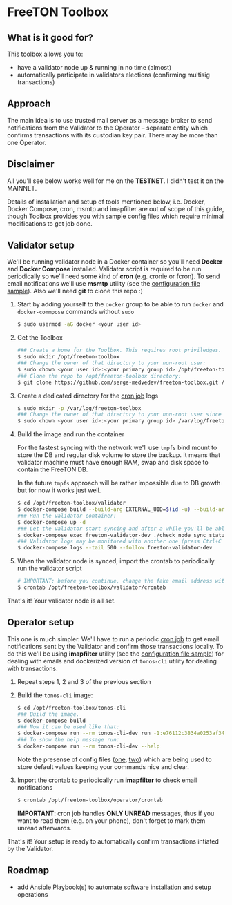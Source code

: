 # FreeTON Toolbox

## What is it good for?

This toolbox allows you to:
- have a validator node up & running in no time (almost)
- automatically participate in validators elections (confirming multisig transactions)

## Approach
The main idea is to use trusted mail server as a message broker to send notifications from the Validator to the Operator &ndash; separate entity which confirms transactions with its custodian key pair. There may be more than one Operator.

## Disclaimer
All you'll see below works well for me on the __TESTNET__. I didn't test it on the MAINNET.

Details of installation and setup of tools mentioned below, i.e. Docker, Docker Compose, cron, msmtp and imapfilter are out of scope of this guide, though Toolbox provides you with sample config files which require minimal modifications to get job done.

## Validator setup
We'll be running validator node in a Docker container so you'll need __Docker__ and __Docker Compose__ installed.
Validator script is required to be run periodically so we'll need some kind of __cron__ (e.g. cronie or fcron).
To send email notifications we'll use __msmtp__ utility (see the [configuration file sample](validator/msmtprc)).
Also we'll need __git__ to clone this repo :)

1. Start by adding yourself to the `docker` group to be able to run `docker` and `docker-commpose` commands without `sudo`
    ```bash
    $ sudo usermod -aG docker <your user id>
    ```

2. Get the Toolbox
    ```bash
    ### Create a home for the Toolbox. This requires root priviledges.
    $ sudo mkdir /opt/freeton-toolbox
    ### Change the owner of that directory to your non-root user:
    $ sudo chown <your user id>:<your primary group id> /opt/freeton-toolbox
    ### Clone the repo to /opt/freeton-toolbox directory:
    $ git clone https://github.com/serge-medvedev/freeton-toolbox.git /opt/freeton-toolbox
    ```

3. Create a dedicated directory for the [cron job](validator/crontab) logs
    ```bash
    $ sudo mkdir -p /var/log/freeton-toolbox
    ### Change the owner of that directory to your non-root user since the cron job will run without root priviledges:
    $ sudo chown <your user id>:<your primary group id> /var/log/freeton-toolbox
    ```

4. Build the image and run the container

    For the fastest syncing with the network we'll use `tmpfs` bind mount to store the DB and regular disk volume to store the backup. It means that validator machine must have enough RAM, swap and disk space to contain the FreeTON DB.
    
    In the future `tmpfs` approach will be rather impossible due to DB growth but for now it works just well.

    ```bash
    $ cd /opt/freeton-toolbox/validator
    $ docker-compose build --build-arg EXTERNAL_UID=$(id -u) --build-arg EXTERNAL_GID=$(id -g)
    ### Run the validator container:
    $ docker-compose up -d
    ### Let the validator start syncing and after a while you'll be able to see its status by doing this:
    $ docker-compose exec freeton-validator-dev ./check_node_sync_status.sh
    ### Validator logs may be monitored with another one (press Ctrl+C to exit):
    $ docker-compose logs --tail 500 --follow freeton-validator-dev
    ```

5. When the validator node is synced, import the crontab to periodically run the validator script
    ```bash
    # IMPORTANT: before you continue, change the fake email address with a valid recipient's one in the crontab file!
    $ crontab /opt/freeton-toolbox/validator/crontab
    ```

That's it! Your validator node is all set.

## Operator setup

This one is much simpler. We'll have to run a periodic [cron job](operator/crontab) to get email notifications sent by the Validator and confirm those transactions locally. To do this we'll be using __imapfilter__ utility (see the [configuration file sample](operator/imapfilter/config.lua)) for dealing with emails and dockerized version of `tonos-cli` utility for dealing with transactions.

1. Repeat steps 1, 2 and 3 of the previous section

2. Build the `tonos-cli` image:
    ```bash
    $ cd /opt/freeton-toolbox/tonos-cli
    ### Build the image.
    $ docker-compose build
    ### Now it can be used like that:
    $ docker-compose run --rm tonos-cli-dev run -1:e76112c3834a0253af3443296349f90c7a5439c08f9675f442d50df37a03fc5c getCustodians '{}'
    ### To show the help message run:
    $ docker-compose run --rm tonos-cli-dev --help
    ```

    Note the presense of config files ([one](tonos-cli/tonlabs-cli.conf-dev.json), [two](tonos-cli/tonlabs-cli.conf.json)) which are being used to store default values keeping your commands nice and clear.

5. Import the crontab to periodically run __imapfilter__ to check email notifications
    ```bash
    $ crontab /opt/freeton-toolbox/operator/crontab
    ```

    __IMPORTANT__: cron job handles __ONLY UNREAD__ messages, thus if you want to read them (e.g. on your phone), don't forget to mark them unread afterwards.

That's it! Your setup is ready to automatically confirm transactions intiated by the Validator.

## Roadmap
- add Ansible Playbook(s) to automate software installation and setup operations
